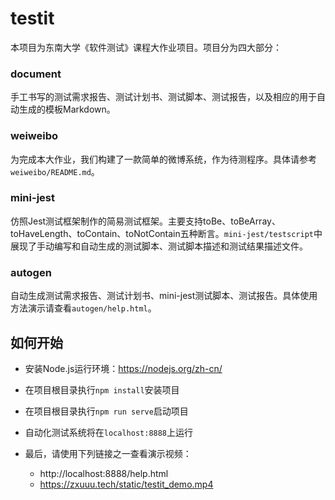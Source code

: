 # testit

本项目为东南大学《软件测试》课程大作业项目。项目分为四大部分：

### document

手工书写的测试需求报告、测试计划书、测试脚本、测试报告，以及相应的用于自动生成的模板Markdown。

### weiweibo

为完成本大作业，我们构建了一款简单的微博系统，作为待测程序。具体请参考`weiweibo/README.md`。

### mini-jest

仿照Jest测试框架制作的简易测试框架。主要支持toBe、toBeArray、toHaveLength、toContain、toNotContain五种断言。`mini-jest/testscript`中展现了手动编写和自动生成的测试脚本、测试脚本描述和测试结果描述文件。

### autogen

自动生成测试需求报告、测试计划书、mini-jest测试脚本、测试报告。具体使用方法演示请查看`autogen/help.html`。

## 如何开始

- 安装Node.js运行环境：https://nodejs.org/zh-cn/

- 在项目根目录执行`npm install`安装项目
- 在项目根目录执行`npm run serve`启动项目
- 自动化测试系统将在`localhost:8888`上运行
- 最后，请使用下列链接之一查看演示视频：
  - http://localhost:8888/help.html
  - https://zxuuu.tech/static/testit_demo.mp4
